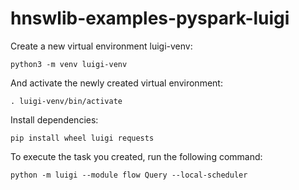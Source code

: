 hnswlib-examples-pyspark-luigi
==============================

Create a new virtual environment luigi-venv:

    python3 -m venv luigi-venv

And activate the newly created virtual environment:

    . luigi-venv/bin/activate

Install dependencies:

    pip install wheel luigi requests

To execute the task you created, run the following command:

    python -m luigi --module flow Query --local-scheduler

